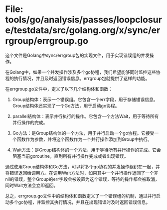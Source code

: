 # File: tools/go/analysis/passes/loopclosure/testdata/src/golang.org/x/sync/errgroup/errgroup.go

这个文件是Golang中sync/errgroup包的实现文件，用于实现错误组的并发操作。

在Golang中，如果一个并发操作涉及多个go协程，我们希望能够同时监控这些协程的执行情况，并且及时返回错误信息。errgroup包就提供了这样的功能。

在errgroup.go文件中，定义了以下几个结构体和函数：

1. Group结构体：表示一个错误组。它包含一个err字段，用于存储错误信息。Group结构体还实现了一个Go方法，用于启动go协程。

2. parallel结构体：表示并行执行的操作。它包含一个方法Wait，用于等待所有并行操作的完成。

3. Go方法：是Group结构体的一个方法，用于并行启动一个go协程。它接受一个函数作为参数，并将这个函数作为一个并行操作添加到Group中执行。

4. Wait方法：是Group结构体的一个方法，用于等待所有并行操作的完成。它会阻塞当前goroutine，直到所有并行操作完成或者出现错误。

通过使用Group结构体和Go方法，可以将多个go协程的并发操作组织在一起，并将错误返回给调用方。在调用Wait方法时，如果其中一个并行操作返回了一个非nil的错误，整个Group的err字段会被设置为这个错误，等待的操作都会被取消，同时Wait方法会立即返回。

总之，errgroup.go文件中的结构体和函数定义了一个错误组的机制，通过并行启动多个go协程，并监控其执行情况，并且在出现错误时及时返回错误信息。

